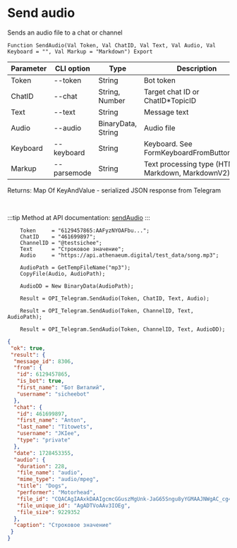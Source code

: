 ﻿---
sidebar_position: 4
---

# Send audio
 Sends an audio file to a chat or channel



`Function SendAudio(Val Token, Val ChatID, Val Text, Val Audio, Val Keyboard = "", Val Markup = "Markdown") Export`

  | Parameter | CLI option | Type | Description |
  |-|-|-|-|
  | Token | --token | String | Bot token |
  | ChatID | --chat | String, Number | Target chat ID or ChatID*TopicID |
  | Text | --text | String | Message text |
  | Audio | --audio | BinaryData, String | Audio file |
  | Keyboard | --keyboard | String | Keyboard. See FormKeyboardFromButtonArray |
  | Markup | --parsemode | String | Text processing type (HTML, Markdown, MarkdownV2) |

  
  Returns:  Map Of KeyAndValue - serialized JSON response from Telegram

<br/>

:::tip
Method at API documentation: [sendAudio](https://core.telegram.org/bots/api#sendaudio)
:::
<br/>


```bsl title="Code example"
    Token     = "6129457865:AAFyzNYOAFbu...";
    ChatID    = "461699897";
    ChannelID = "@testsichee";
    Text      = "Строковое значение";
    Audio     = "https://api.athenaeum.digital/test_data/song.mp3";

    AudioPath = GetTempFileName("mp3");
    CopyFile(Audio, AudioPath);

    AudioDD = New BinaryData(AudioPath);

    Result = OPI_Telegram.SendAudio(Token, ChatID, Text, Audio);

    Result = OPI_Telegram.SendAudio(Token, ChannelID, Text, AudioPath);

    Result = OPI_Telegram.SendAudio(Token, ChannelID, Text, AudioDD);
```
 



```json title="Result"
{
 "ok": true,
 "result": {
  "message_id": 8306,
  "from": {
   "id": 6129457865,
   "is_bot": true,
   "first_name": "Бот Виталий",
   "username": "sicheebot"
  },
  "chat": {
   "id": 461699897,
   "first_name": "Anton",
   "last_name": "Titowets",
   "username": "JKIee",
   "type": "private"
  },
  "date": 1728453355,
  "audio": {
   "duration": 228,
   "file_name": "audio",
   "mime_type": "audio/mpeg",
   "title": "Dogs",
   "performer": "Motorhead",
   "file_id": "CQACAgIAAxkDAAIgcmcGGuszMgUnk-JaG65Sngu8yYGMAAJNWgAC_cg4SEo4WdCQr5DQNgQ",
   "file_unique_id": "AgADTVoAAv3IOEg",
   "file_size": 9229352
  },
  "caption": "Строковое значение"
 }
}
```
